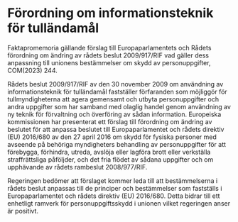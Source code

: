 # Förordning om informationsteknik för tulländamål

Faktapromemoria gällande förslag till Europaparlamentets och Rådets förordning om ändring av rådets beslut 2009/917/RIF vad gäller dess anpassning till unionens bestämmelser om skydd av personuppgifter, COM(2023) 244.

Rådets beslut 2009/917/RIF av den 30 november 2009 om användning av informationsteknik för tulländamål fastställer förfaranden som möjliggör för tullmyndigheterna att agera gemensamt och utbyta personuppgifter och andra uppgifter som har samband med olaglig handel genom användning av ny teknik för förvaltning och överföring av sådan information. Europeiska kommissionen har presenterat ett förslag till förordning om ändring av beslutet för att anpassa beslutet till Europaparlamentet och rådets direktiv (EU) 2016/680 av den 27 april 2016 om skydd för fysiska personer med avseende på behöriga myndigheters behandling av personuppgifter för att förebygga, förhindra, utreda, avslöja eller lagföra brott eller verkställa straffrättsliga påföljder, och det fria flödet av sådana uppgifter och om upphävande av rådets rambeslut 2008/977/RIF.

Regeringen bedömer att förslaget kommer leda till att bestämmelserna i rådets beslut anpassas till de principer och bestämmelser som fastställs i Europaparlamentet och rådets direktiv (EU) 2016/680. Detta bidrar till ett enhetligt ramverk för personuppgiftsskydd i unionen vilket regeringen anser är positivt.
